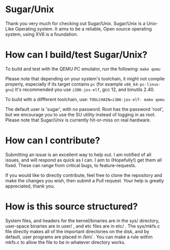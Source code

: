 # Sugar/Unix
Thank you very much for checking out Sugar/Unix. Sugar/Unix is a Unix-Like Operating system. It aims to be a reliable, Open source operating system, using XV6 is a foundation.

# How can I build/test Sugar/Unix?
To build and test with the QEMU PC emulator, run the following:
`make qemu`

Please note that depending on your system's toolchain, it might not compile properly, especially if its target contains `pc` (for example `x86_64-pc-linux-gnu`)
It's recommended you use `i386-jos-elf`, gcc 12, and binutils 2.40.

To build with a diffferent toolchain, use: `TOOLCHAIN=i386-jos-elf- make qemu`

The default user is 'sugar', with no password. Root has the password 'root', but we encourage you to use the SU utility instead of logging in as root. Please note that Sugar/Unix is currently hit-or-miss on real hardware.

# How can I contribute?
Submitting an issue is an excellent way to help out. I am notified of all issues, and will respond as quick as I can. I aim to (Hopefully!) get them all fixed. These can range from critical bugs, to feature-requests.

If you would like to directly contribute, feel free to clone the repository and make the changes you wish, then submit a Pull request. Your help is greatly appreciated, thank you.

# How is this source structured?
System files, and headers for the kernel/binaries are in the sys/ directory, user-space binaries are in user/ , and etc files are in etc/ . The sys/mkfs.c file directly makes all of the important directories on the disk, and by default, user programs are placed in /bin/ . You can make a rule within mkfs.c to allow the file to be in whatever directory works.
